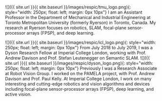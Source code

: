 ![]({{ site.url }}{{ site.baseurl }}/images/respic/tmu_logo.png){: style="width: 250px; float: left; margin: 0px  10px"}
I am an Assistant Professor in the Department of Mechanical and Industrial Engineering at Toronto Metropolitan University (formerly Ryerson) in Toronto, Canada. My research at Ryerson focuses on robotics, SLAM, focal-plane sensor-processor arrays (FPSP), and deep learning.

![]({{ site.url }}{{ site.baseurl }}/images/respic/icl_logo.png){: style="width: 250px; float: left; margin: 0px  10px"}
From July 2018 to July 2019, I was a Dyson Research Fellow at Imperial College London, working with Prof. Andrew Davison and Prof. Stefan Leutenegger on Semantic SLAM.
![]({{ site.url }}{{ site.baseurl }}/images/respic/dyson_logo.png){: style="width: 250px; float: left; margin: 0px  10px"}
Previously I was a Research Associate at Robot Vision Group. I worked on the PAMELA project, with Prof. Andrew Davison and Prof. Paul Kelly. At Imperial College London, I work on many interesting and cutting-edge robotics and vision algorithms and devices including focal-plane sensor-processor arrays (FPSP), deep learning, and active vision.

